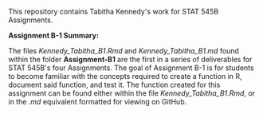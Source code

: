 This repository contains Tabitha Kennedy's work for STAT 545B Assignments.

**Assignment B-1 Summary:**

The files *Kennedy_Tabitha_B1.Rmd* and *Kennedy_Tabitha_B1.md* found within the folder **Assignment-B1** are the first in a series of deliverables for STAT 545B's four Assignments. The goal of Assignment B-1 is for students to become familiar with the concepts required to create a function in R, document said function, and test it. The function created for this assignment can be found either within the file *Kennedy_Tabitha_B1.Rmd*, or in the *.md* equivalent formatted for viewing on GitHub.

